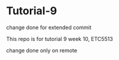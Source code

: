 # Tutorial-9


change done for extended commit

This repo is for tutorial 9 week 10, ETC5513

change done only on remote
